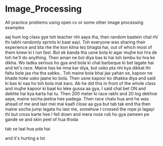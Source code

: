 # Image_Processing
All practice problems using open cv or some other image processing examples







aaj hum log class gye toh teacher nhi aaya tha, then random baatein chal rhi thi tabhi randomly sprints ki baat aayi.
Toh everyone was sharing their experience and bta rhe the kon kitna tez bhagta hai, out of which most of them knew
ki I run fast. But ek banda tha usne bola ki agar mujhe koi hra de toh he'll do anything. Then aman ne bol diya bas
ki hai toh lambu ko hra ke dikha. Wo ladka serious ho gya and bola ki chal barbeque ki bet lagate hai and let's race.
Maine has ke mna kar diya, but usko pta nhi kya dikkat thi faltu bole jaa rha tha sabko.. Toh maine bola bhai jaa yahan se,
kapoor ne khade hoke usko jaane ko bola. Then usne kapoor ko dhakka diya and said ki bas ki naa ho toh bola mat karo. Ab he did this
in front of the whole class and mujhe kapoor ki baat ko leke gussa aa gya, I said chal bet ON and dekhte hai kya karta hai tu.
Then 200 meter ki race rakhi and 20 log dekhne aaye, maine socha jeetna hee padega. Then race chalu hua and he was ahead of me and last mei
mai kaafi close aa gya but tab tak end tha then maine socha jump lagata hu last me, somehow I crossed the rope jo lagayi thi but cross karte hee
I fell down and mera nose rub ho gya zameen pe gande se and skin peel of hua thoda

tab se laal hua pda hai

and it's hurting a lot

